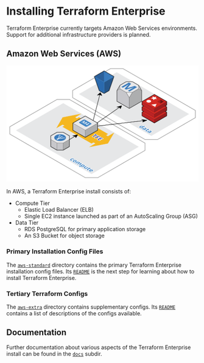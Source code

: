 # Installing Terraform Enterprise

Terraform Enterprise currently targets Amazon Web Services environments. Support for additional infrastructure providers is planned.

## Amazon Web Services (AWS)

![aws-infra-architecture](docs/assets/aws-infra-architecture.png)

In AWS, a Terraform Enterprise install consists of:

 * Compute Tier
   * Elastic Load Balancer (ELB)
   * Single EC2 instance launched as part of an AutoScaling Group (ASG)
 * Data Tier
   * RDS PostgreSQL for primary application storage
   * An S3 Bucket for object storage

### Primary Installation Config Files

The [`aws-standard`](aws-standard/) directory contains the primary Terraform Enterprise installation config files. Its [`README`](aws-standard/README.md) is the next step for learning about how to install Terraform Enterprise.

### Tertiary Terraform Configs

The [`aws-extra`](aws-extra/) directory contains supplementary configs. Its [`README`](aws-extra/README.md) contains a list of descriptions of the configs available.

## Documentation

Further documentation about various aspects of the Terraform Enterprise install can be found in the [`docs`](docs/) subdir.
